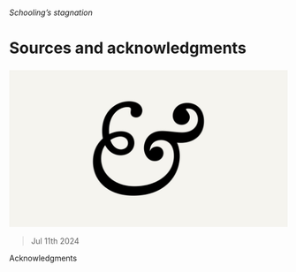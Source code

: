 ###### Schooling’s stagnation

# Sources and acknowledgments 

#####  

![image](images/20240713_OPD111.jpg) 

> Jul 11th 2024 

Acknowledgments

